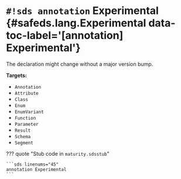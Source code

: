 # `#!sds annotation` Experimental {#safeds.lang.Experimental data-toc-label='[annotation] Experimental'}

The declaration might change without a major version bump.

**Targets:**

- `Annotation`
- `Attribute`
- `Class`
- `Enum`
- `EnumVariant`
- `Function`
- `Parameter`
- `Result`
- `Schema`
- `Segment`

??? quote "Stub code in `maturity.sdsstub`"

    ```sds linenums="45"
    annotation Experimental
    ```

